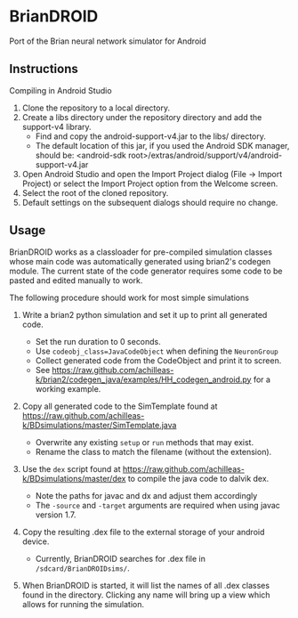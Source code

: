 BrianDROID
==========

Port of the Brian neural network simulator for Android

Instructions
------------

Compiling in Android Studio

1. Clone the repository to a local directory.
2. Create a libs directory under the repository directory and add the support-v4 library.
    - Find and copy the android-support-v4.jar to the libs/ directory.
    - The default location of this jar, if you used the Android SDK manager, should be: \<android-sdk root\>/extras/android/support/v4/android-support-v4.jar
3. Open Android Studio and open the Import Project dialog (File -> Import Project) or select the Import Project option from the Welcome screen.
4. Select the root of the cloned repository.
5. Default settings on the subsequent dialogs should require no change.


Usage
-----

BrianDROID works as a classloader for pre-compiled simulation classes whose main code was automatically generated using brian2's codegen module.
The current state of the code generator requires some code to be pasted and edited manually to work.

The following procedure should work for most simple simulations

1. Write a brian2 python simulation and set it up to print all generated code.
    - Set the run duration to 0 seconds.
    - Use ``codeobj_class=JavaCodeObject`` when defining the ``NeuronGroup``
    - Collect generated code from the CodeObject and print it to screen.
    - See https://raw.github.com/achilleas-k/brian2/codegen_java/examples/HH_codegen_android.py for a working example.

2. Copy all generated code to the SimTemplate found at https://raw.github.com/achilleas-k/BDsimulations/master/SimTemplate.java
    - Overwrite any existing ``setup`` or ``run`` methods that may exist.
    - Rename the class to match the filename (without the extension).

3. Use the ``dex`` script found at https://raw.github.com/achilleas-k/BDsimulations/master/dex to compile the java code to dalvik dex.
    - Note the paths for javac and dx and adjust them accordingly
    - The ``-source`` and ``-target`` arguments are required when using javac version 1.7.

4. Copy the resulting .dex file to the external storage of your android device.
    - Currently, BrianDROID searches for .dex file in ``/sdcard/BrianDROIDsims/``.

5. When BrianDROID is started, it will list the names of all .dex classes found in the directory.
Clicking any name will bring up a view which allows for running the simulation.


